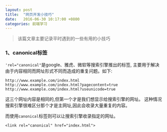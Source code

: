 ```yaml
---
layout: post
title:  "网页开发小技巧"
date:   2016-06-30 10:17:00 +0800
categories: 前端学习
---
```


>该篇文章主要记录平时遇到的一些有用的小技巧

### 1、canonical标签 ###

`'rel="canonical"`是google、雅虎、微软等搜索引擎推出的标签,
主要用于解决由于内容相同而网址形式不同而造成的重复问题。如下:

    http://www.example.com/index.html
    http://www.example.com/index.html?pagecontent=true
    http://www.example.com/index.html?useunicode=true

这三个网址内容是相同的,但第一个才是我们想显示给搜索引擎的网址。
这种情况搜索引擎很难区分那个才是主网址,因此会收录大量重复的内容。

而使用`canonical`标签则可以让搜索引擎收录指定的网址。

    <link rel="canonical" href="index.html">




